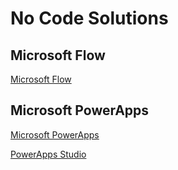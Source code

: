 # No Code Solutions

## Microsoft Flow

[Microsoft Flow](https://flow.microsoft.com/de-de/)

## Microsoft PowerApps

[Microsoft PowerApps](https://powerapps.microsoft.com/en-us/)

[PowerApps Studio](https://create.powerapps.com/studio/#)